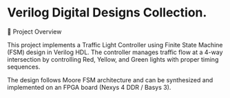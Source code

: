 ﻿# Verilog Digital Designs Collection.

 📌 Project Overview

This project implements a Traffic Light Controller using Finite State Machine (FSM) design in Verilog HDL.
The controller manages traffic flow at a 4-way intersection by controlling Red, Yellow, and Green lights with proper timing sequences.

The design follows Moore FSM architecture and can be synthesized and implemented on an FPGA board (Nexys 4 DDR / Basys 3).


